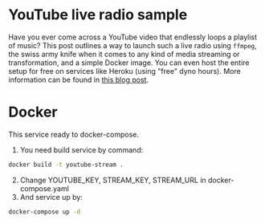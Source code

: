 # YouTube live radio sample

Have you ever come across a YouTube video that endlessly loops a playlist of music? This post outlines a way to launch such a live radio using `ffmpeg`, the swiss army knife when it comes to any kind of media streaming or transformation, and a simple Docker image. You can even host the entire setup for free on services like Heroku (using "free" dyno hours). More information can be found in [this blog post](https://blaubart.com/en/blog/how-to-set-up-a-24-7-live-stream-radio-on-youtube-for-free).

# Docker

This service ready to docker-compose. 
1. You need build service by command:

```bash
docker build -t youtube-stream .
```
2. Change YOUTUBE_KEY, STREAM_KEY, STREAM_URL in docker-compose.yaml
3. And service up by:

```bash
docker-compose up -d
```
